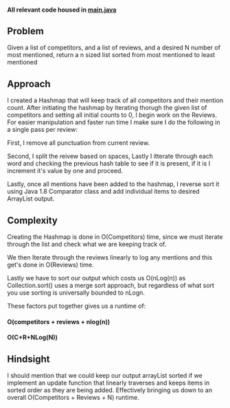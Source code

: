 #### All relevant code housed in [main.java](https://github.com/Sanunez/TopCompetitors/blob/master/src/com/company/Main.java)

## Problem
Given a list of competitors, and a list of reviews, and a desired N number of most mentioned, return a  n sized list sorted from most mentioned to least mentioned

## Approach
I created a Hashmap that will keep track of all competitors and their mention count. After initiating the hashmap by iterating thorugh the given list of competitors and setting all initial counts to 0, I begin work on the Reviews. For easier manipulation and faster run time I make sure I do the following in a single pass per review:

First, I remove all punctuation from current review.

Second, I split the reivew based on spaces, Lastly I itterate through each word and checking the previous hash table to see if it is present, if it is I increment it's value by one and proceed.

Lastly, once all mentions have been added to the hashmap, I reverse sort it using Java 1.8 Comparator class and add individual items to desired ArrayList output.

## Complexity
Creating the Hashmap is done in O(Competitors) time, since we must iterate through the list and check what we are keeping track of. 

We then Iterate through the reviews linearly to log any mentions and this get's done in O(Reviews) time.

Lastly we have to sort our output which costs us O(nLog(n)) as Collection.sort() uses a merge sort approach, but regardless of what sort you use sorting is universally bounded to nLogn.

These factors put together gives us a runtime of: 
#### O(competitors + reviews + nlog(n)) 
#### O(C+R+NLog(N))

## Hindsight
I should mention that we could keep our output arrayList sorted if we implement an update function that linearly traverses and keeps items in sorted order as they are being added. Effectively bringing us down to an overall O(Competitors + Reviews + N) runtime.
